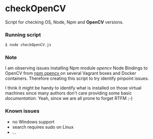 # checkOpenCV
Script for checking OS, Node, Npm and **OpenCV** versions.

### Running script

```bash
$ node checkOpenCV.js
```

### Note
I am observing issues installing Npm module _opencv_ Node Bindings to OpenCV from [npm opencv ](https://www.npmjs.com/package/opencv) on several Vagrant boxes and Docker containers.
Therefore creating this script to try identify pinpoint issues.

I think it might be handy to identify what is installed on those virtual machines since many authors don't care providing some basic _documentation_.
Yeah, since we are all prone to forget RTFM ;-)

### Known issues
- no Windows support
- search requires sudo on Linux
- ...
